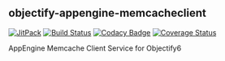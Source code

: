 objectify-appengine-memcacheclient
----

[![JitPack](https://jitpack.io/v/takemikami/objectify-appengine-memcacheclient.svg)](https://jitpack.io/#takemikami/objectify-appengine-memcacheclient)
[![Build Status](https://travis-ci.com/takemikami/objectify-appengine-memcacheclient.svg?branch=master)](https://travis-ci.com/takemikami/objectify-appengine-memcacheclient)
[![Codacy Badge](https://api.codacy.com/project/badge/Grade/e7ca8b4b11d44b30987979b0511e31ac)](https://www.codacy.com/app/takemikami/objectify-appengine-memcacheclient?utm_source=github.com&amp;utm_medium=referral&amp;utm_content=takemikami/objectify-appengine-memcacheclient&amp;utm_campaign=Badge_Grade)
[![Coverage Status](https://coveralls.io/repos/github/takemikami/objectify-appengine-memcacheclient/badge.svg?branch=master)](https://coveralls.io/github/takemikami/objectify-appengine-memcacheclient?branch=master)

AppEngine Memcache Client Service for Objectify6
